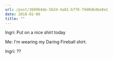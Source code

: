 ```yaml
---
url: /post/360964de-562d-4a81-b776-79d0db4be8e1
date: 2018-02-06
title: ""
---
```


Ingri: Put on a nice shirt today

  

Me: I'm wearing my Daring Fireball shirt.

  

Ingri: ??